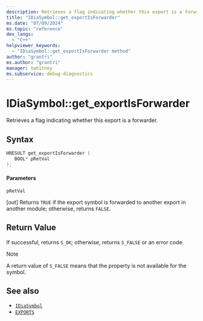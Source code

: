 ```yaml
---
description: Retrieves a flag indicating whether this export is a forwarder.
title: "IDiaSymbol::get_exportIsForwarder"
ms.date: "07/09/2024"
ms.topic: "reference"
dev_langs:
  - "C++"
helpviewer_keywords:
  - "IDiaSymbol::get_exportIsForwarder method"
author: "grantri"
ms.author: "grantri"
manager: twhitney
ms.subservice: debug-diagnostics
---
```


# IDiaSymbol::get_exportIsForwarder

Retrieves a flag indicating whether this export is a forwarder.

## Syntax

```C++
HRESULT get_exportIsForwarder ( 
   BOOL* pRetVal
);
```

#### Parameters

 `pRetVal`

[out] Returns `TRUE` if the export symbol is forwarded to another export in another module; otherwise, returns `FALSE`.

## Return Value

 If successful, returns `S_OK`; otherwise, returns `S_FALSE` or an error code.

> [!NOTE]
> A return value of `S_FALSE` means that the property is not available for the symbol.

## See also

- [`IDiaSymbol`](../../debugger/debug-interface-access/idiasymbol.md)
- [`EXPORTS`](/cpp/build/reference/exports)
